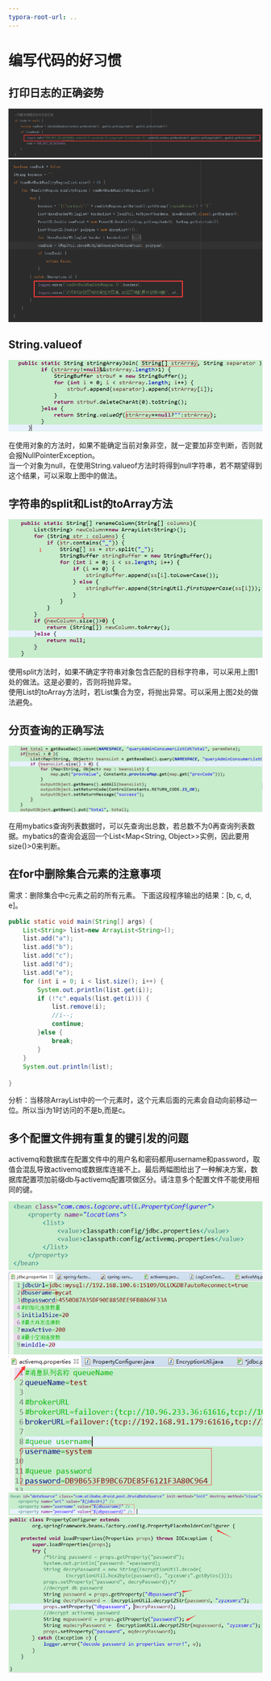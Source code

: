 ```yaml
---
typora-root-url: ..
---
```


# 编写代码的好习惯

## 打印日志的正确姿势
![](/images/java/habits/log1.png)
![](/images/java/habits/log2.png)

## String.valueof
![](/images/java/habits/habits1.png)

在使用对象的方法时，如果不能确定当前对象非空，就一定要加非空判断，否则就会报NullPointerException。  
当一个对象为null，在使用String.valueof方法时将得到null字符串，若不期望得到这个结果，可以采取上图中的做法。

## 字符串的split和List的toArray方法

![](/images/java/habits/habits2.png)

使用split方法时，如果不确定字符串对象包含匹配的目标字符串，可以采用上图1处的做法。这是必要的，否则将抛异常。  
使用List的toArray方法时，若List集合为空，将抛出异常。可以采用上图2处的做法避免。

## 分页查询的正确写法

![](/images/java/habits/habits3.png)

在用mybatics查询列表数据时，可以先查询出总数，若总数不为0再查询列表数据。mybatics的查询会返回一个List<Map<String, Object>>实例，因此要用size()>0来判断。

## 在for中删除集合元素的注意事项

需求：删除集合中c元素之前的所有元素。
下面这段程序输出的结果：[b, c, d, e]。
```java
public static void main(String[] args) {
    List<String> list=new ArrayList<String>();
    list.add("a");
    list.add("b");
    list.add("c");
    list.add("d");
    list.add("e");
    for (int i = 0; i < list.size(); i++) {
        System.out.println(list.get(i));
        if (!"c".equals(list.get(i))) {
            list.remove(i);
            //i--;
            continue;
        }else {
            break;
        }
    }
    System.out.println(list);
		
}
```
分析：当移除ArrayList中的一个元素时，这个元素后面的元素会自动向前移动一位。所以当i为1时访问的不是b,而是c。


## 多个配置文件拥有重复的键引发的问题
activemq和数据库在配置文件中的用户名和密码都用username和password，取值会混乱导致activemq或数据库连接不上。最后两幅图给出了一种解决方案，数据库配置项加前缀db与activemq配置项做区分。请注意多个配置文件不能使用相同的键。

![](/images/java/habits/habits4.png)  
![](/images/java/habits/habits5.png)  
![](/images/java/habits/habits6.png)  
![](/images/java/habits/habits7.png)  
![](/images/java/habits/habits8.png)  
